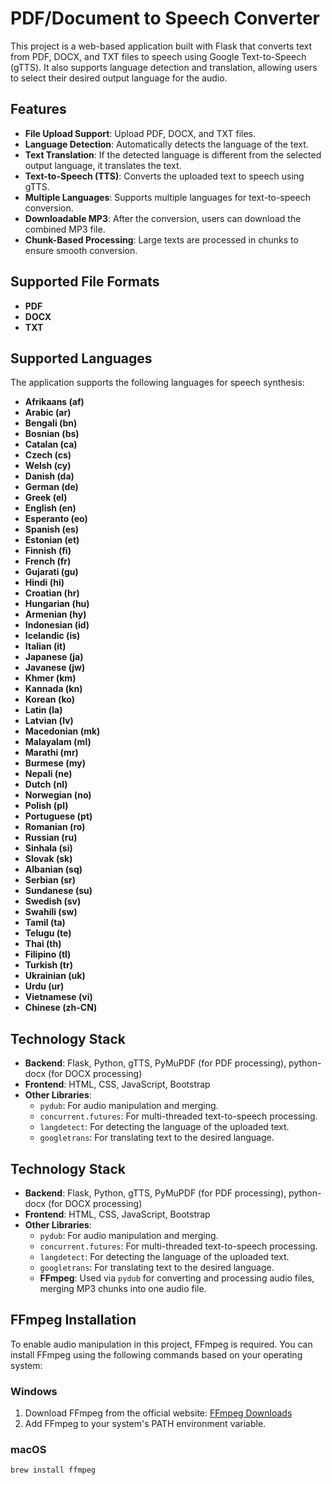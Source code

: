 # PDF/Document to Speech Converter

This project is a web-based application built with Flask that converts text from PDF, DOCX, and TXT files to speech using Google Text-to-Speech (gTTS). It also supports language detection and translation, allowing users to select their desired output language for the audio.

## Features

- **File Upload Support**: Upload PDF, DOCX, and TXT files.
- **Language Detection**: Automatically detects the language of the text.
- **Text Translation**: If the detected language is different from the selected output language, it translates the text.
- **Text-to-Speech (TTS)**: Converts the uploaded text to speech using gTTS.
- **Multiple Languages**: Supports multiple languages for text-to-speech conversion.
- **Downloadable MP3**: After the conversion, users can download the combined MP3 file.
- **Chunk-Based Processing**: Large texts are processed in chunks to ensure smooth conversion.
  
## Supported File Formats

- **PDF**
- **DOCX**
- **TXT**

## Supported Languages

The application supports the following languages for speech synthesis:

- **Afrikaans (af)**
- **Arabic (ar)**
- **Bengali (bn)**
- **Bosnian (bs)**
- **Catalan (ca)**
- **Czech (cs)**
- **Welsh (cy)**
- **Danish (da)**
- **German (de)**
- **Greek (el)**
- **English (en)**
- **Esperanto (eo)**
- **Spanish (es)**
- **Estonian (et)**
- **Finnish (fi)**
- **French (fr)**
- **Gujarati (gu)**
- **Hindi (hi)**
- **Croatian (hr)**
- **Hungarian (hu)**
- **Armenian (hy)**
- **Indonesian (id)**
- **Icelandic (is)**
- **Italian (it)**
- **Japanese (ja)**
- **Javanese (jw)**
- **Khmer (km)**
- **Kannada (kn)**
- **Korean (ko)**
- **Latin (la)**
- **Latvian (lv)**
- **Macedonian (mk)**
- **Malayalam (ml)**
- **Marathi (mr)**
- **Burmese (my)**
- **Nepali (ne)**
- **Dutch (nl)**
- **Norwegian (no)**
- **Polish (pl)**
- **Portuguese (pt)**
- **Romanian (ro)**
- **Russian (ru)**
- **Sinhala (si)**
- **Slovak (sk)**
- **Albanian (sq)**
- **Serbian (sr)**
- **Sundanese (su)**
- **Swedish (sv)**
- **Swahili (sw)**
- **Tamil (ta)**
- **Telugu (te)**
- **Thai (th)**
- **Filipino (tl)**
- **Turkish (tr)**
- **Ukrainian (uk)**
- **Urdu (ur)**
- **Vietnamese (vi)**
- **Chinese (zh-CN)**

## Technology Stack

- **Backend**: Flask, Python, gTTS, PyMuPDF (for PDF processing), python-docx (for DOCX processing)
- **Frontend**: HTML, CSS, JavaScript, Bootstrap
- **Other Libraries**:
  - `pydub`: For audio manipulation and merging.
  - `concurrent.futures`: For multi-threaded text-to-speech processing.
  - `langdetect`: For detecting the language of the uploaded text.
  - `googletrans`: For translating text to the desired language.

## Technology Stack

- **Backend**: Flask, Python, gTTS, PyMuPDF (for PDF processing), python-docx (for DOCX processing)
- **Frontend**: HTML, CSS, JavaScript, Bootstrap
- **Other Libraries**:
  - `pydub`: For audio manipulation and merging.
  - `concurrent.futures`: For multi-threaded text-to-speech processing.
  - `langdetect`: For detecting the language of the uploaded text.
  - `googletrans`: For translating text to the desired language.
  - **FFmpeg**: Used via `pydub` for converting and processing audio files, merging MP3 chunks into one audio file.

## FFmpeg Installation

To enable audio manipulation in this project, FFmpeg is required. You can install FFmpeg using the following commands based on your operating system:

### Windows
1. Download FFmpeg from the official website: [FFmpeg Downloads](https://ffmpeg.org/download.html)
2. Add FFmpeg to your system's PATH environment variable.

### macOS
```bash
brew install ffmpeg
```
